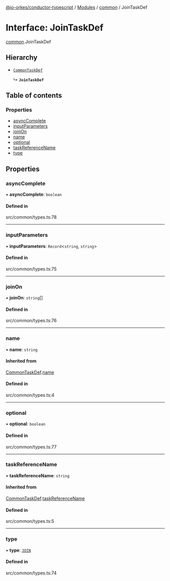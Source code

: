 [@io-orkes/conductor-typescript](../README.md) / [Modules](../modules.md) / [common](../modules/common.md) / JoinTaskDef

# Interface: JoinTaskDef

[common](../modules/common.md).JoinTaskDef

## Hierarchy

- [`CommonTaskDef`](common.CommonTaskDef.md)

  ↳ **`JoinTaskDef`**

## Table of contents

### Properties

- [asyncComplete](common.JoinTaskDef.md#asynccomplete)
- [inputParameters](common.JoinTaskDef.md#inputparameters)
- [joinOn](common.JoinTaskDef.md#joinon)
- [name](common.JoinTaskDef.md#name)
- [optional](common.JoinTaskDef.md#optional)
- [taskReferenceName](common.JoinTaskDef.md#taskreferencename)
- [type](common.JoinTaskDef.md#type)

## Properties

### asyncComplete

• **asyncComplete**: `boolean`

#### Defined in

src/common/types.ts:78

___

### inputParameters

• **inputParameters**: `Record`<`string`, `string`\>

#### Defined in

src/common/types.ts:75

___

### joinOn

• **joinOn**: `string`[]

#### Defined in

src/common/types.ts:76

___

### name

• **name**: `string`

#### Inherited from

[CommonTaskDef](common.CommonTaskDef.md).[name](common.CommonTaskDef.md#name)

#### Defined in

src/common/types.ts:4

___

### optional

• **optional**: `boolean`

#### Defined in

src/common/types.ts:77

___

### taskReferenceName

• **taskReferenceName**: `string`

#### Inherited from

[CommonTaskDef](common.CommonTaskDef.md).[taskReferenceName](common.CommonTaskDef.md#taskreferencename)

#### Defined in

src/common/types.ts:5

___

### type

• **type**: [`JOIN`](../enums/common.TaskType.md#join)

#### Defined in

src/common/types.ts:74
